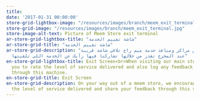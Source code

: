 ```yaml
---
title: 
date: '2017-01-31 00:00:00'
store-grid-lightbox-image: "/resources/images/branch/meem_exit_terminal.jpg"
store-grid-image: "/resources/images/branch/meem_exit_terminal.jpg"
store-image-alt-text: Picture of Meem Store exit terminal
ar-store-grid-lightbox-title: "شاشة تقييم الخدمة"
ar-store-grid-title: "شاشة تقييم الخدمة"
ar-store-grid-description: "وأنت طالع من مراكز ومنافذ خدمة ميم راح تلاقي شاشة قريبة
  عند المخرج تقدر من خلالها تشاركنا فيها رأيك عن الخدمة اللي تلقيتها"
en-store-grid-lightbox-title: Exit Screen<br>When visiting our main stores we encourage
  you to rate the level of service delivered and also log any feedback or complaint
  through this machine.
en-store-grid-title: Exit Screen
en-store-grid-description: On your way out of a meem store, we encourage you to rate
  the level of service delivered and share your feedback through this screen.
---
```


